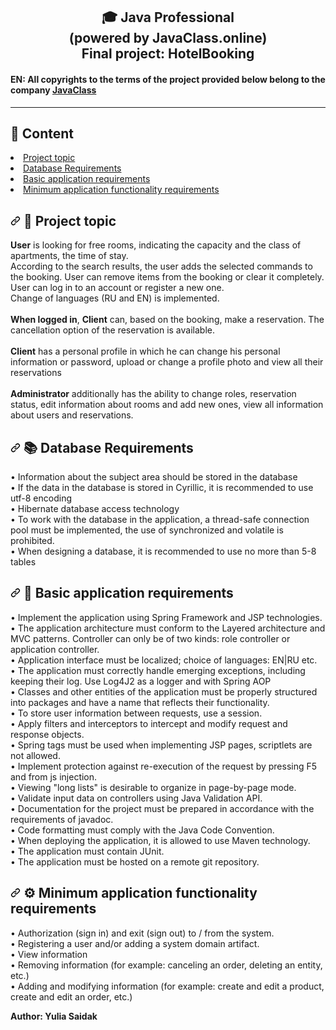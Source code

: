 <h2 align="center"> 🎓 Java Professional <br/>(powered by JavaClass.online)<br/>Final project: HotelBooking</h2>

<h4> EN: All copyrights to the terms of the project provided below belong to the company 
<a href="https://javaclass.online" rel="nofollow">JavaClass</a><br>
</h4>
<hr align="center">

<h2> 
📑 Content
</h2>
<li><a href="#project-topic">Project topic</a></li>
<li><a href="#db-requirements">Database Requirements</a></li>
<li><a href="#basic-application-requirements">Basic application requirements</a></li>
<li><a href="#min-application-functionality-requirements">Minimum application functionality requirements</a></li>

<h2> 
<a id="user-content-project-topic" class="anchor" aria-hidden="true" href="#project-topic">
<svg class="oct icon-link" viewBox="0 0 16 16" version="1.1" width="16" height="16" aria-hidden="true">
<path fill-rule="evenodd" d="M7.775 3.275a.75.75 0 001.06 1.06l1.25-1.25a2 2 0 112.83 2.83l-2.5 2.5a2 2 0 01-2.83 0 .75.75 0 00-1.06 1.06 3.5 3.5 0 004.95 0l2.5-2.5a3.5 3.5 0 00-4.95-4.95l-1.25 1.25zm-4.69 9.64a2 2 0 010-2.83l2.5-2.5a2 2 0 012.83 0 .75.75 0 001.06-1.06 3.5 3.5 0 00-4.95 0l-2.5 2.5a3.5 3.5 0 004.95 4.95l1.25-1.25a.75.75 0 00-1.06-1.06l-1.25 1.25a2 2 0 01-2.83 0z"></path>
</svg></a>
🛒 Project topic
</h2>
<p>
<strong>User</strong> is looking for free rooms, indicating the capacity and the class of apartments, the time of stay.<br> According to the search results, the user adds the selected commands to the booking. User can remove items from the booking or clear it completely. User can log in to an account or register a new one. <br>
Change of languages (RU and EN) is implemented.
<br><br>
<strong>When logged in</strong>, <strong>Client</strong> can, based on the booking, make a reservation. The cancellation option of the reservation is available.<br>
<br>
<strong>Client</strong> has a personal profile in which he can change his personal information or password, upload or change a profile photo and view all their reservations
<br><br>
<strong>Administrator</strong> additionally has the ability to change roles, reservation status, edit information about rooms and add new ones, view all information about users and reservations.
</p>

<h2> 
<a id="user-content-db-requirements" class="anchor" aria-hidden="true" href="#db-requirements">
<svg class="octicon octicon-link" viewBox="0 0 16 16" version="1.1" width="16" height="16" aria-hidden="true">
<path fill-rule="evenodd" d="M7.775 3.275a.75.75 0 001.06 1.06l1.25-1.25a2 2 0 112.83 2.83l-2.5 2.5a2 2 0 01-2.83 0 .75.75 0 00-1.06 1.06 3.5 3.5 0 004.95 0l2.5-2.5a3.5 3.5 0 00-4.95-4.95l-1.25 1.25zm-4.69 9.64a2 2 0 010-2.83l2.5-2.5a2 2 0 012.83 0 .75.75 0 001.06-1.06 3.5 3.5 0 00-4.95 0l-2.5 2.5a3.5 3.5 0 004.95 4.95l1.25-1.25a.75.75 0 00-1.06-1.06l-1.25 1.25a2 2 0 01-2.83 0z"></path>
</svg></a>
📚 Database Requirements
</h2>
<p>
• Information about the subject area should be stored in the database<br>
• If the data in the database is stored in Cyrillic, it is recommended to use utf-8 encoding<br>
• Hibernate database access technology<br>
• To work with the database in the application, a thread-safe connection pool must be implemented, the use of synchronized and volatile is prohibited.<br>
• When designing a database, it is recommended to use no more than 5-8 tables<br>
</p>

<h2> 
<a id="user-content-basic-application-requirements" class="anchor" aria-hidden="true" href="#basic-application-requirements">
<svg class="octicon octicon-link" viewBox="0 0 16 16" version="1.1" width="16" height="16" aria-hidden="true">
<path fill-rule="evenodd" d="M7.775 3.275a.75.75 0 001.06 1.06l1.25-1.25a2 2 0 112.83 2.83l-2.5 2.5a2 2 0 01-2.83 0 .75.75 0 00-1.06 1.06 3.5 3.5 0 004.95 0l2.5-2.5a3.5 3.5 0 00-4.95-4.95l-1.25 1.25zm-4.69 9.64a2 2 0 010-2.83l2.5-2.5a2 2 0 012.83 0 .75.75 0 001.06-1.06 3.5 3.5 0 00-4.95 0l-2.5 2.5a3.5 3.5 0 004.95 4.95l1.25-1.25a.75.75 0 00-1.06-1.06l-1.25 1.25a2 2 0 01-2.83 0z"></path>
</svg></a>
🗿 Basic application requirements
</h2>
<p>
• Implement the application using Spring Framework and JSP technologies.<br>
• The application architecture must conform to the Layered architecture and MVC patterns. Controller can only be of two kinds: role controller or application controller.<br>
• Application interface must be localized; choice of languages: EN|RU etc.<br>
• The application must correctly handle emerging exceptions, including keeping their log. Use Log4J2 as a logger and with Spring AOP<br>
• Classes and other entities of the application must be properly structured into packages and have a name that reflects their functionality.<br>
• To store user information between requests, use a session.<br>
• Apply filters and interceptors to intercept and modify request and response objects.<br>
• Spring tags must be used when implementing JSP pages, scriptlets are not allowed.<br>
• Implement protection against re-execution of the request by pressing F5 and from js injection.<br>
• Viewing "long lists" is desirable to organize in page-by-page mode.<br>
• Validate input data on controllers using Java Validation API.<br>
• Documentation for the project must be prepared in accordance with the requirements of javadoc.<br>
• Code formatting must comply with the Java Code Convention.<br>
• When deploying the application, it is allowed to use Maven technology.<br>
• The application must contain JUnit.<br>
• The application must be hosted on a remote git repository.<br>
</p>

<h2> 
<a id="user-content-min-application-functionality-requirements" class="anchor" aria-hidden="true" href="#min-application-functionality-requirements">
<svg class="octicon octicon-link" viewBox="0 0 16 16" version="1.1" width="16" height="16" aria-hidden="true">
<path fill-rule="evenodd" d="M7.775 3.275a.75.75 0 001.06 1.06l1.25-1.25a2 2 0 112.83 2.83l-2.5 2.5a2 2 0 01-2.83 0 .75.75 0 00-1.06 1.06 3.5 3.5 0 004.95 0l2.5-2.5a3.5 3.5 0 00-4.95-4.95l-1.25 1.25zm-4.69 9.64a2 2 0 010-2.83l2.5-2.5a2 2 0 012.83 0 .75.75 0 001.06-1.06 3.5 3.5 0 00-4.95 0l-2.5 2.5a3.5 3.5 0 004.95 4.95l1.25-1.25a.75.75 0 00-1.06-1.06l-1.25 1.25a2 2 0 01-2.83 0z"></path>
</svg></a>
⚙ Minimum application functionality requirements 
</h2>
<p>
• Authorization (sign in) and exit (sign out) to / from the system.<br>
• Registering a user and/or adding a system domain artifact.<br>
• View information<br>
• Removing information (for example: canceling an order, deleting an entity, etc.)<br>
• Adding and modifying information (for example: create and edit a product, create and edit an order, etc.)<br>
</p>
<strong>Author: Yulia Saidak</strong>